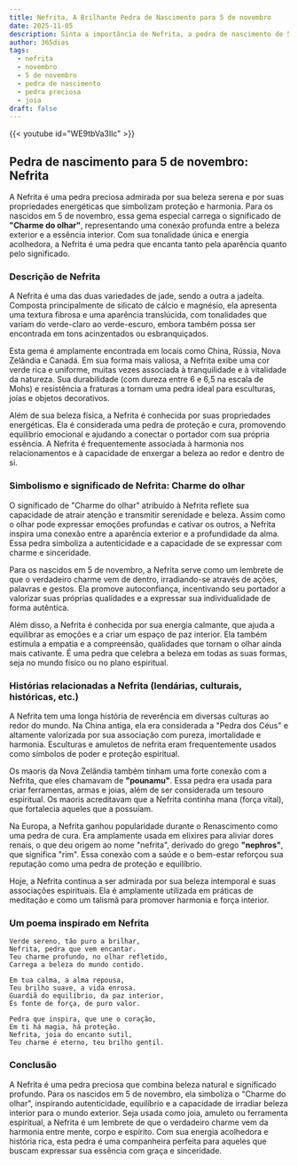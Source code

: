 ```yaml
---
title: Nefrita, A Brilhante Pedra de Nascimento para 5 de novembro
date: 2025-11-05
description: Sinta a importância de Nefrita, a pedra de nascimento de 5 de novembro que simboliza Charme do olhar. Deixe que sua beleza e significado iluminem seu dia.
author: 365dias
tags:
  - nefrita
  - novembro
  - 5 de novembro
  - pedra de nascimento
  - pedra preciosa
  - joia
draft: false
---
```


{{< youtube id="WE9tbVa3Ilc" >}}

## Pedra de nascimento para 5 de novembro: Nefrita

A Nefrita é uma pedra preciosa admirada por sua beleza serena e por suas propriedades energéticas que simbolizam proteção e harmonia. Para os nascidos em 5 de novembro, essa gema especial carrega o significado de **"Charme do olhar"**, representando uma conexão profunda entre a beleza exterior e a essência interior. Com sua tonalidade única e energia acolhedora, a Nefrita é uma pedra que encanta tanto pela aparência quanto pelo significado.

### Descrição de Nefrita

A Nefrita é uma das duas variedades de jade, sendo a outra a jadeíta. Composta principalmente de silicato de cálcio e magnésio, ela apresenta uma textura fibrosa e uma aparência translúcida, com tonalidades que variam do verde-claro ao verde-escuro, embora também possa ser encontrada em tons acinzentados ou esbranquiçados.

Esta gema é amplamente encontrada em locais como China, Rússia, Nova Zelândia e Canadá. Em sua forma mais valiosa, a Nefrita exibe uma cor verde rica e uniforme, muitas vezes associada à tranquilidade e à vitalidade da natureza. Sua durabilidade (com dureza entre 6 e 6,5 na escala de Mohs) e resistência a fraturas a tornam uma pedra ideal para esculturas, joias e objetos decorativos.

Além de sua beleza física, a Nefrita é conhecida por suas propriedades energéticas. Ela é considerada uma pedra de proteção e cura, promovendo equilíbrio emocional e ajudando a conectar o portador com sua própria essência. A Nefrita é frequentemente associada à harmonia nos relacionamentos e à capacidade de enxergar a beleza ao redor e dentro de si.

### Simbolismo e significado de Nefrita: Charme do olhar

O significado de "Charme do olhar" atribuído à Nefrita reflete sua capacidade de atrair atenção e transmitir serenidade e beleza. Assim como o olhar pode expressar emoções profundas e cativar os outros, a Nefrita inspira uma conexão entre a aparência exterior e a profundidade da alma. Essa pedra simboliza a autenticidade e a capacidade de se expressar com charme e sinceridade.

Para os nascidos em 5 de novembro, a Nefrita serve como um lembrete de que o verdadeiro charme vem de dentro, irradiando-se através de ações, palavras e gestos. Ela promove autoconfiança, incentivando seu portador a valorizar suas próprias qualidades e a expressar sua individualidade de forma autêntica.

Além disso, a Nefrita é conhecida por sua energia calmante, que ajuda a equilibrar as emoções e a criar um espaço de paz interior. Ela também estimula a empatia e a compreensão, qualidades que tornam o olhar ainda mais cativante. É uma pedra que celebra a beleza em todas as suas formas, seja no mundo físico ou no plano espiritual.

### Histórias relacionadas a Nefrita (lendárias, culturais, históricas, etc.)

A Nefrita tem uma longa história de reverência em diversas culturas ao redor do mundo. Na China antiga, ela era considerada a "Pedra dos Céus" e altamente valorizada por sua associação com pureza, imortalidade e harmonia. Esculturas e amuletos de nefrita eram frequentemente usados como símbolos de poder e proteção espiritual.

Os maoris da Nova Zelândia também tinham uma forte conexão com a Nefrita, que eles chamavam de **"pounamu"**. Essa pedra era usada para criar ferramentas, armas e joias, além de ser considerada um tesouro espiritual. Os maoris acreditavam que a Nefrita continha mana (força vital), que fortalecia aqueles que a possuíam.

Na Europa, a Nefrita ganhou popularidade durante o Renascimento como uma pedra de cura. Era amplamente usada em elixires para aliviar dores renais, o que deu origem ao nome "nefrita", derivado do grego **"nephros"**, que significa "rim". Essa conexão com a saúde e o bem-estar reforçou sua reputação como uma pedra de proteção e equilíbrio.

Hoje, a Nefrita continua a ser admirada por sua beleza intemporal e suas associações espirituais. Ela é amplamente utilizada em práticas de meditação e como um talismã para promover harmonia e força interior.

### Um poema inspirado em Nefrita

```
Verde sereno, tão puro a brilhar,  
Nefrita, pedra que vem encantar.  
Teu charme profundo, no olhar refletido,  
Carrega a beleza do mundo contido.  

Em tua calma, a alma repousa,  
Teu brilho suave, a vida enrosa.  
Guardiã do equilíbrio, da paz interior,  
És fonte de força, de puro valor.  

Pedra que inspira, que une o coração,  
Em ti há magia, há proteção.  
Nefrita, joia do encanto sutil,  
Teu charme é eterno, teu brilho gentil.
```

### Conclusão

A Nefrita é uma pedra preciosa que combina beleza natural e significado profundo. Para os nascidos em 5 de novembro, ela simboliza o "Charme do olhar", inspirando autenticidade, equilíbrio e a capacidade de irradiar beleza interior para o mundo exterior. Seja usada como joia, amuleto ou ferramenta espiritual, a Nefrita é um lembrete de que o verdadeiro charme vem da harmonia entre mente, corpo e espírito. Com sua energia acolhedora e história rica, esta pedra é uma companheira perfeita para aqueles que buscam expressar sua essência com graça e sinceridade.
